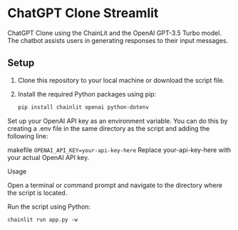 # ChatGPT Clone Streamlit


ChatGPT Clone using the ChainLit and the OpenAI GPT-3.5 Turbo model. The chatbot assists users in generating responses to their input messages.

## Setup

1. Clone this repository to your local machine or download the script file.

2. Install the required Python packages using pip:
   ```bash
   pip install chainlit openai python-dotenv
Set up your OpenAI API key as an environment variable. You can do this by creating a .env file in the same directory as the script and adding the following line:

makefile
`
OPENAI_API_KEY=your-api-key-here
`
Replace your-api-key-here with your actual OpenAI API key.

Usage

Open a terminal or command prompt and navigate to the directory where the script is located.

Run the script using Python:

`
chainlit run app.py -w 
`
